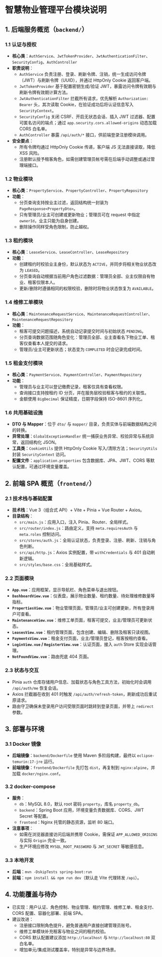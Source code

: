 # 智慧物业管理平台模块说明

## 1. 后端服务概览（`backend/`）

### 1.1 认证与授权
- **核心类**：`AuthService`、`JwtTokenProvider`、`JwtAuthenticationFilter`、`SecurityConfig`、`AuthController`
- **职责说明**：
  - `AuthService` 负责注册、登录、刷新令牌、注销，统一生成访问令牌（JWT）与刷新令牌（UUID），并通过 HttpOnly Cookie 返回客户端。
  - `JwtTokenProvider` 基于配置密钥生成/验证 JWT，暴露访问令牌有效期与刷新令牌有效期计算方法。
  - `JwtAuthenticationFilter` 拦截所有请求，优先解析 `Authorization: Bearer` 头，其次读取 Cookie，在验证成功后将认证信息写入 `SecurityContext`。
  - `SecurityConfig` 关闭 CSRF、开启无状态会话、插入 JWT 过滤器、配置可匿名访问的端点；通过 `app.security.cors.allowed-origins` 动态加载 CORS 白名单。
  - `AuthController` 暴露 `/api/auth/*` 接口，供前端登录注册模块调用。
- **安全要点**：
  - 所有令牌均通过 HttpOnly Cookie 传递，客户端 JS 无法直接读取，降低 XSS 风险。
  - 注册默认授予租客角色，如需创建管理员帐号需在后端手动调整或通过管理端接口。

### 1.2 物业模块
- **核心类**：`PropertyService`、`PropertyController`、`PropertyRepository`
- **功能**：
  - 分页查询支持按业主过滤，返回结构统一封装为 `PageResponse<PropertyDto>`。
  - 只有管理员/业主可创建或更新物业；管理员可在 request 中指定 `ownerId`，业主只能为自身创建。
  - 删除操作同样受角色限制，防止越权。

### 1.3 租约模块
- **核心类**：`LeaseService`、`LeaseController`、`LeaseRepository`
- **功能**：
  - 创建租约时校验业主身份，默认状态为 `ACTIVE`，并同步将相关物业状态改为 `LEASED`。
  - 分页查询自动根据当前用户角色过滤数据：管理员全部、业主仅限自有物业、租客仅限本人。
  - 更新/删除时遵循相同的权限校验，删除时将物业状态恢复为 `AVAILABLE`。

### 1.4 维修工单模块
- **核心类**：`MaintenanceRequestService`、`MaintenanceRequestController`、`MaintenanceRequestRepository`
- **功能**：
  - 租客可提交问题描述，系统自动记录提交时间与初始状态 `PENDING`。
  - 分页查询数据范围随角色变化：管理员全部、业主查看名下物业工单、租客仅查看本人提交的请求。
  - 管理员/业主可更新状态；状态变为 `COMPLETED` 时会记录完成时间。

### 1.5 租金支付模块
- **核心类**：`PaymentService`、`PaymentController`、`PaymentRepository`
- **功能**：
  - 管理员与业主可以登记缴费记录，租客仅具有查看权限。
  - 查询接口支持按租约 ID 分页，并在服务层校验租客与租约的关联性。
  - 金额使用 `BigDecimal` 保证精度，日期字段保持 ISO-8601 序列化。

### 1.6 共用基础设施
- **DTO 与 Mapper**：位于 `dto/` 与 `mapper/` 目录，负责实体与前端数据结构之间的转换。
- **异常处理**：`GlobalExceptionHandler` 统一捕获业务异常、校验异常与系统异常，返回结构化 JSON。
- **工具类**：`CookieUtils` 提供 HttpOnly Cookie 写入/清除方法；`SecurityUtils` 封装 `SecurityContext` 访问。
- **配置文件**：`application.properties` 包含数据库、JPA、JWT、CORS 等默认配置，可通过环境变量覆盖。

## 2. 前端 SPA 概览（`frontend/`）

### 2.1 技术栈与基础配置
- **技术栈**：Vue 3（组合式 API）+ Vite + Pinia + Vue Router + Axios。
- **目录结构**：
  - `src/main.js`：应用入口，注入 Pinia、Router、全局样式。
  - `src/router/index.js`：路由定义，支持 `meta.requiresAuth` 与 `meta.roles` 控制访问。
  - `src/stores/auth.js`：全局认证状态，负责登录、注册、刷新、注销与角色判断。
  - `src/api/http.js`：Axios 实例配置，带 `withCredentials` 与 401 自动刷新逻辑。
  - `src/styles/base.css`：全局基础样式。

### 2.2 页面模块
- **`App.vue`**：应用框架，显示导航栏、角色菜单与退出按钮。
- **`DashboardView.vue`**：仪表盘，展示物业数量、租约数量、待处理维修数量等指标。
- **`PropertiesView.vue`**：物业管理页面，管理员/业主可创建更新，所有登录用户可查看。
- **`MaintenanceView.vue`**：维修工单页面，租客可提交，业主/管理员可更新状态。
- **`LeasesView.vue`**：租约管理页面，包含创建、编辑、删除及租客只读视图。
- **`PaymentsView.vue`**：租金支付页面，业主/管理员登记，租客按租约查看。
- **`LoginView.vue` / `RegisterView.vue`**：认证页面，接入 `auth` Store 实现会话管理。
- **`NotFoundView.vue`**：路由兜底 404 页面。

### 2.3 状态与交互
- Pinia `auth` 仓库存储用户信息、加载状态与角色工具方法，初始化时会调用 `/api/auth/me` 恢复会话。
- Axios 拦截器在收到 401 时触发 `/api/auth/refresh-token`，刷新成功后重试原请求。
- 路由守卫确保未登录用户访问受限页面时跳转到登录页面，并带上 `redirect` 参数。

## 3. 部署与环境

### 3.1 Docker 镜像
- **后端镜像**：`backend/Dockerfile` 使用 Maven 多阶段构建，最终以 `eclipse-temurin:17-jre` 运行。
- **前端镜像**：`frontend/Dockerfile` 先打包 `dist`，再复制到 `nginx:alpine`，并加载 `docker/nginx.conf`。

### 3.2 docker-compose
- **服务**：
  - `db`：MySQL 8.0，默认 root 密码 `property`，库名 `property_db`。
  - `backend`：Spring Boot 应用，环境变量负责数据库、CORS、JWT Secret 等配置。
  - `frontend`：Nginx 托管的静态资源，监听 80 端口。
- **注意事项**：
  - 如需在浏览器直接访问后端并携带 Cookie，需保证 `APP_ALLOWED_ORIGINS` 与实际 `Origin` 完全一致。
  - 生产环境应修改 `MYSQL_ROOT_PASSWORD` 与 `JWT_SECRET` 等敏感信息。

### 3.3 本地开发
- **后端**：`mvn -DskipTests spring-boot:run`
- **前端**：`npm install && npm run dev`（默认走 Vite 代理转发 `/api`）。

## 4. 功能覆盖与待办
- 已实现：用户认证、角色控制、物业管理、租约管理、维修工单、租金支付、CORS 配置、容器化部署、前端 SPA。
- 建议改进：
  - 注册接口限制角色提升，避免普通用户直接创建管理员账号。
  - 维修工单模块补充租客与物业之间的租约校验。
  - CORS 默认配置建议添加 `http://localhost` 与 `http://localhost:80` 双白名单。
  - 增加单元/集成测试覆盖率，特别是异常与边界场景。
